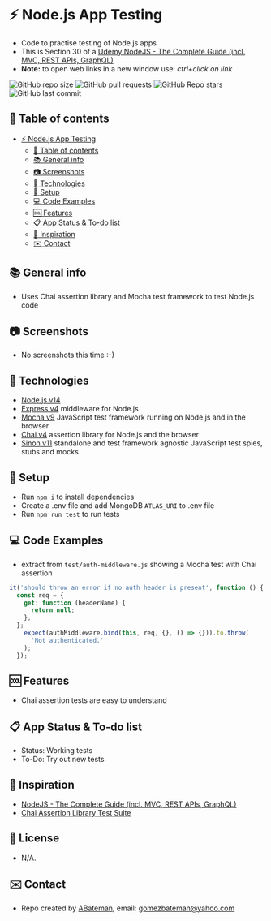 # :zap: Node.js App Testing

* Code to practise testing of Node.js apps
* This is Section 30 of a [Udemy NodeJS - The Complete Guide (incl. MVC, REST APIs, GraphQL)](https://www.udemy.com/nodejs-the-complete-guide/)
* **Note:** to open web links in a new window use: _ctrl+click on link_

![GitHub repo size](https://img.shields.io/github/repo-size/AndrewJBateman/nodejs-app-testing?style=plastic)
![GitHub pull requests](https://img.shields.io/github/issues-pr/AndrewJBateman/nodejs-app-testing?style=plastic)
![GitHub Repo stars](https://img.shields.io/github/stars/AndrewJBateman/nodejs-app-testing?style=plastic)
![GitHub last commit](https://img.shields.io/github/last-commit/AndrewJBateman/nodejs-app-testing?style=plastic)

## :page_facing_up: Table of contents

* [:zap: Node.js App Testing](#zap-nodejs-app-testing)
  * [:page_facing_up: Table of contents](#page_facing_up-table-of-contents)
  * [:books: General info](#books-general-info)
  * [:camera: Screenshots](#camera-screenshots)
  * [:signal_strength: Technologies](#signal_strength-technologies)
  * [:floppy_disk: Setup](#floppy_disk-setup)
  * [:computer: Code Examples](#computer-code-examples)
  * [:cool: Features](#cool-features)
  * [:clipboard: App Status & To-do list](#clipboard-app-status--to-do-list)
  * [:clap: Inspiration](#clap-inspiration)
  * [:envelope: Contact](#envelope-contact)

## :books: General info

* Uses Chai assertion library and Mocha test framework to test Node.js code

## :camera: Screenshots

* No screenshots this time :-)

## :signal_strength: Technologies

* [Node.js v14](https://nodejs.org)
* [Express v4](https://www.npmjs.com/package/express) middleware for Node.js
* [Mocha v9](https://mochajs.org/) JavaScript test framework running on Node.js and in the browser
* [Chai v4](https://www.chaijs.com/) assertion library for Node.js and the browser
* [Sinon v11](https://www.npmjs.com/package/sinon) standalone and test framework agnostic JavaScript test spies, stubs and mocks

## :floppy_disk: Setup

* Run `npm i` to install dependencies
* Create a .env file and add MongoDB `ATLAS_URI` to .env file
* Run `npm run test` to run tests

## :computer: Code Examples

* extract from `test/auth-middleware.js` showing a Mocha test with Chai assertion

```javascript
it('should throw an error if no auth header is present', function () {
  const req = {
    get: function (headerName) {
      return null;
    },
  };
    expect(authMiddleware.bind(this, req, {}, () => {})).to.throw(
      'Not authenticated.'
    );
  });
```

## :cool: Features

* Chai assertion tests are easy to understand

## :clipboard: App Status & To-do list

* Status: Working tests
* To-Do:  Try out new tests

## :clap: Inspiration

* [NodeJS - The Complete Guide (incl. MVC, REST APIs, GraphQL)](https://www.udemy.com/nodejs-the-complete-guide/)
* [Chai Assertion Library Test Suite](https://www.chaijs.com/api/test/)

## :file_folder: License

* N/A.

## :envelope: Contact

* Repo created by [ABateman](https://github.com/AndrewJBateman), email: gomezbateman@yahoo.com
